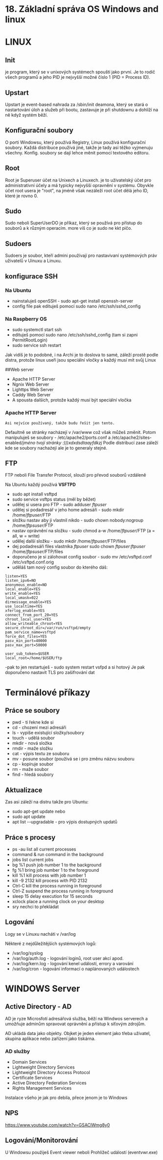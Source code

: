 # 18. Základní správa OS Windows and linux

# LINUX

## Init 
je program, který se v unixových systémech spouští jako první. Je to rodič všech programů a jeho PID je nejvyšší možné číslo 1 (PID = Process ID).

## Upstart
Upstart je event-based nahrada za /sbin/init deamona, který se stará o nastartování úloh a služeb při bootu, zastavuje je při shutdownu a dohlíží na ně když systém běží.

## Konfigurační soubory
O porti Windowsu, který používá Registry, Linux používá konfigurační soubory. Každá distribuce používá jiné, takže je tady asi těžko vyjmenuju všechny. Konfig. soubory se dají lehce měnit pomocí textového editoru.

## Root
Root je Superuser účet na Unixech a Linuxech. je to uživatelský účet pro administrativní účely a má typicky nejvyšší opravnění v systému. Obyvkle účet root usera je "root", na jméně však nezáleží root účet dělá jeho ID, které je rovno 0.

## Sudo
Sudo neboli SuperUserDO je příkaz, který se používá pro přístup do souborů a k různým operacím. more víš co je sudo ne kkt pičo.

## Sudoers
Sudoers je soubor, kteří admini používají pro nastavivaní systémových práv uživatelů v Uinuxu a Linuxu.

## konfigurace SSH
### Na Ubuntu 
- nainstaluješ openSSH - sudo apt-get install openssh-server
- config file pak edituješ pomocí sudo nano /etc/ssh/sshd_config

### Na Raspberry OS
- sudo systemctl start ssh
- edituješ pomocí sudo nano /etc/ssh/sshd_config (tam si zapni PermitRootLogin)
- sudo service ssh restart

Jak vidíš je to podobné, i na Archi je to doslova to samé, záleží prostě podle distra, protože linux useři jsou speciální vločky a každý musí mít svůj Linux

##Web server
* Apache HTTP Server
* Ngnix Web Server
* Lighttps Web Server
* Caddy Web Server
* A spousta dalších, protože každý musí být speciální vločka

### Apache HTTP Server

```
Asi nejvíce používaný, takže budu řešit jen tento.
```
Defaultně se stránky nacházejí v /var/www což však můžeš změnit.
Potom manipuluješ se soubory - /etc/apache2/ports.conf a /etc/apache2/sites-enabled/*jméno tvojí stránky :)))xdxdsdtaayfdkzj*
Podle distribucí zase záleží kde se soubory nachaźejí ale je to generaly stejné.

## FTP
FTP neboli File Transfer Protocol, slouží pro převod souborů vzdáleně

Na Ubuntu každý používá **VSFTPD**
- sudo apt install vsftpd
- sudo service vsftps status (měl by běžet)
- udělej si usera pro FTP - sudo adduser *ftpuser*
- udělej si podadresář v jeho home adresáři - sudo mkdir /home/*ftpuser*/FTP
- složku nastav aby ji vlastnil nikdo - sudo chown nobody:nogroup /home/*ftpsuser*/FTP
- nastav oprávnění na složku - sudo chmod a-w /home/*ftpuser*/FTP (a = all, w = write)
- udělej další složku - sudo mkdir /home/*ftpuser*/FTP/files
- dej podadresáři files vlastníka *ftpuser* sudo chown *ftpuser*:*ftpuser* /home/*ftpsuser*/FTP/files
- doporučeno je si zálohovat config soubor - sudo mv /etc/vsftpd.conf /etc/vsftpd.conf.orig
- uděláš tam nový config soubor do kterého dáš: 
```
listen=YES
listen_ipv6=NO
anonymous_enable=NO
local_enable=YES
write_enable=YES
local_umask=022
dirmessage_enable=YES
use_localtime=YES
xferlog_enable=YES
connect_from_port_20=YES
chroot_local_user=YES
allow_writeable_chroot=YES
secure_chroot_dir=/var/run/vsftpd/empty
pam_service_name=vsftpd
force_dot_files=YES
pasv_min_port=40000
pasv_max_port=50000

user_sub_token=$USER
local_root=/home/$USER/ftp
```
-pak to jen restartuješ - sudo system restart vsfpd a si hotový
Je pak doporučeno nastavit TLS pro zašifrování dat

# Terminálové příkazy

## Práce se soubory

- pwd - ti řekne kde si
- cd - chození mezi adresáři
- ls - vypíše existující složky/soubory
- touch - udělá soubor
- mkdir - nová složka
- rmdir - maže složku
- cat - výpis textu ze souboru 
- mv - posune soubor (používá se i pro změnu názvu souboru
- cp - kopíruje soubor
- rm - maže soubor
- find - hledá soubory

## Aktualizace

Zas asi záleží na distru takže pro Ubuntu:

- sudo apt-get update nebo
- sudo apt update
- apt list --upgradable - pro výpis dostupných updatů

## Práce s procesy
- ps -au	list all current processes
- command &	run command in the background
- jobs	list current jobs
- bg %1	push job number 1 to the background
- fg %1	bring job number 1 to the foreground
- kill %1	kill process with job number 1
- kill -9 2132	kill process with PID 2132
- Ctrl-C	kill the process running in foreground
- Ctrl-Z	suspend the process running in foreground
- sleep 15	delay execution for 15 seconds
- xclock	place a running clock on your desktop
- sry nechci to překládat

## Logování

Logy se v Linuxu nacháti v /var/log

Některé z nejdůležitějších systémových logů:
- /var/log/syslog
- /var/log/auth.log - logování loginů, root user akcí apod.
- /var/log/kern.log - logování kenel událostí, errory a varování
- /var/log/cron - logování informací o naplánovaných událostech

# WINDOWS Server

## Active Directory - AD
AD je ryze Microsfotí adresářová služba, běží na Windwos serverech a umožňuje adminům spravovat oprávnění a přístup k síťovým zdrojům.

AD ukládá data jako objekty. Objket je jeden element jako třeba uživatel, skupina aplikace nebo zařízení jako tiskárna.

### AD služby 

- Domain Services
- Lightweight Directory Services
- Lightweight Directory Access Protocol
- Certificate Services
- Active Directory Federation Services
- Rights Management Services

Instalace všeho je jak pro debila, přece jenom je to Windows

## NPS
https://www.youtube.com/watch?v=GSAClWmg8y0

## Logování/Monitorování
U Windowsu použiješ Event viewer neboli Prohlížeč událostí (eventvwr.exe)